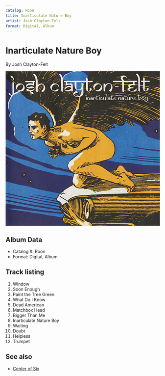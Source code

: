 ```yaml
---
catalog: Roon
title: Inarticulate Nature Boy
artist: Josh Clayton-Felt
format: Digital, Album
---
```


# Inarticulate Nature Boy

By Josh Clayton-Felt

![](../../assets/albumcovers/Josh_Clayton-Felt-Inarticulate_Nature_Boy.png)

## Album Data

- Catalog #: Roon
- Format: Digital, Album


## Track listing


1. Window
2. Soon Enough
3. Paint the Tree Green
4. What Do I Know
5. Dead American
6. Matchbox Head
7. Bigger Than Me
8. Inarticulate Nature Boy
9. Waiting
10. Doubt
11. Helpless
12. Trumpet


## See also

- [Center of Six](Center_of_Six.md)
